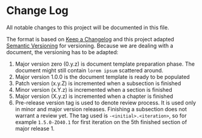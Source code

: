 # Change Log

All notable changes to this project will be documented in this file.

The format is based on [Keep a Changelog](http://keepachangelog.com)
and this project adapted [Semantic Versioning](http://semver.org) for versioning.
Because we are dealing with a document, the versioning has to be adapted:

1. Major version zero (0.y.z) is document template preparation phase.
   The document might still contain `lorem ipsum` scattered around.
2. Major version 1.0.0 is the document template is ready to be populated
3. Patch version (x.y.Z) is incremented when a subsection is finished
4. Minor version (x.Y.z) is incremented when a section is finished
5. Major version (X.y.z) is incremented when a chapter is finished
6. Pre-release version tag is used to denote review process. 
   It is used only in minor and major version releases. 
   Finishing a subsection does not warrant a review yet.
   The tag used is `-<initial>.<iteration>`, so for example `1.5.0-ZO40.1` 
   for first iteration on the 5th finished section of major release 1. 